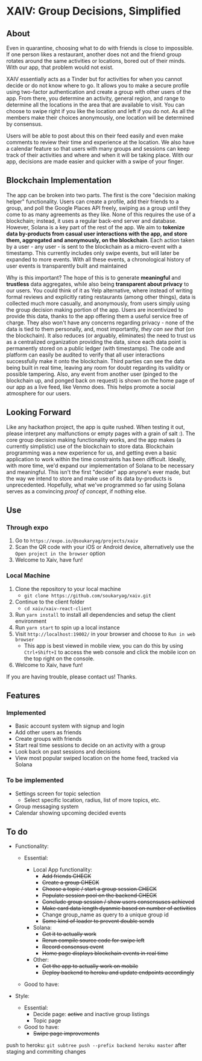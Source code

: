 # XAIV: Group Decisions, Simplified

## About

Even in quarantine, choosing what to do with friends is close to impossible. If one person likes a restaurant, another does not and the friend group rotates around the same activities or locations, bored out of their minds. With our app, that problem would not exist.

XAIV essentially acts as a Tinder but for activities for when you cannot decide or do not know where to go. It allows you to make a secure profile using two-factor authentication and create a group with other users of the app. From there, you determine an activity, general region, and range to determine all the locations in the area that are available to visit. You can choose to swipe right if you like the location and left if you do not. As all the members make their choices anonymously, one location will be determined by consensus. 

Users will be able to post about this on their feed easily and even make comments to review their time and experience at the location. We also have a calendar feature so that users with many groups and sessions can keep track of their activities and where and when it will be taking place. With our app, decisions are made easier and quicker with a swipe of your finger.

## Blockchain Implementation

The app can be broken into two parts. The first is the core "decision making helper" functionality. Users can create a profile, add their friends to a group, and poll the Google Places API freely, swiping as a group until they come to as many agreements as they like. None of this requires the use of a blockchain; instead, it uses a regular back-end server and database. However, Solana is a key part of the rest of the app. We aim to **tokenize data by-products from casual user interactions with the app, and store them, aggregated and anonymously, on the blockchain**. Each action taken by a user - any user - is sent to the blockchain as a micro-event with a timestamp. This currently includes only swipe events, but will later be expanded to more events. With all these events, a chronological history of user events is transparently built and maintained

Why is this important? The hope of this is to generate **meaningful** and **trustless** data aggregates, while also being **transparent about privacy** to our users. You could think of it as Yelp alternative, where instead of writing formal reviews and explicitly rating restaurants (among other things), data is collected much more casually, and anonymously, from users simply using the group decision making portion of the app. Users are incentivized to provide this data, thanks to the app offering them a useful service free of charge. They also won't have any concerns regarding privacy - none of the data is tied to them personally, and, most importantly, *they can see that* (on the blockchain). It also reduces (or arguably, eliminates) the need to trust us as a centralized organization providing the data, since each data point is permanently stored on a public ledger (with timestamps). The code and platform can easily be audited to verify that all user interactions successfully make it onto the blockchain. Third parties can see the data being built in real time, leaving any room for doubt regarding its validity or possible tampering. Also, any event from another user (pinged to the blockchain up, and ponged back on request) is shown on the home page of our app as a live feed, like Venmo does. This helps promote a social atmosphere for our users.

## Looking Forward

Like any hackathon project, the app is quite rushed. When testing it out, please interpret any malfunctions or empty pages with a grain of salt :). The core group decision making functionality works, and the app makes (a currently simplistic) use of the blockchain to store data. Blockchain programming was a new experience for us, and getting even a basic application to work within the time constraints has been difficult. Ideally, with more time, we'd expand our implementation of Solana to be necessary and meaningful. This isn't the first "decider" app anyone's ever made, but the way we intend to store and make use of its data by-products is unprecedented. Hopefully, what we've programmed so far using Solana serves as a convincing *proof of concept*, if nothing else.

## Use

### Through expo
1. Go to `https://expo.io/@soukaryag/projects/xaiv`
2. Scan the QR code with your iOS or Android device, alternatively use the `Open project in the browser` option
3. Welcome to Xaiv, have fun!

### Local Machine
1. Clone the repository to your local machine
   - `git clone https://github.com/soukaryag/xaiv.git`
2. Continue to the client folder
   - `cd xaiv/xaiv-react-client`
3. Run `yarn install` to install all dependencies and setup the client environment
4. Run `yarn start` to spin up a local instance
5. Visit `http://localhost:19002/` in your browser and choose to `Run in web browser`
   - This app is best viewed in mobile view, you can do this by using `Ctrl+Shift+I` to access the web console and click the mobile icon on the top right on the console.
6. Welcome to Xaiv, have fun!

If you are having trouble, please contact us! Thanks.

## Features
### Implemented
- Basic account system with signup and login
- Add other users as friends
- Create groups with friends 
- Start real time sessions to decide on an activity with a group
- Look back on past sessions and decisions
- View most popular swiped location on the home feed, tracked via Solana

### To be implemented
- Settings screen for topic selection
   - Select specific location, radius, list of more topics, etc.
- Group messaging system
- Calendar showing upcoming decided events

## To do
- Functionality:
  - Essential:
    - Local App functionality:
      - ~~Add friends CHECK~~
      - ~~Create a group CHECK~~
      - ~~Choose a topic / start a group session CHECK~~
      - ~~Populate session pool on the backend CHECK~~
      - ~~Conclude group session / show users consensuses achieved~~
      - ~~Make card data length dyanmic based on number of activities~~
      - Change group_name as query to a unique group id
      - ~~Some kind of loader to prevent double sends~~
    - Solana:
      - ~~Get it to actually work~~
      - ~~Rerun compile source code for swipe left~~
      - ~~Record consensus event~~
      - ~~Home page displays blockchain events in real time~~
    - Other:
      - ~~Get the app to actually work on mobile~~
      - ~~Deploy backend to heroku and update endpoints accordingly~~
  
  - Good to have:
    
- Style:
  - Essential:
    - Decide page: ~~active~~ and inactive group listings
    - Topic page
  - Good to have:
    - ~~Swipe page improvements~~

push to heroku: `git subtree push --prefix backend heroku master` after staging and commiting changes
